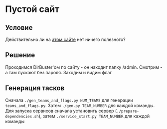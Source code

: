 # Пустой сайт
## Условие
Действительно ли на [этом сайте](http://здесь.должна/быть/ссылка) нет ничего полезного?

## Решение
Проходимся DirBuster'ом по сайту - он находит папку /admin.
Смотрим - а там пускают без пароля. Заходим и видим флаг

## Генерация тасков
Сначала `./gen_teams_and_flags.py NUM_TEAMS` для генерации `teams_and_flags.py`.
Затем `./gen.py TEAM_NUMBER` для каждой команды. Для запуска сервисов сначала
установить сервер (`./prepare-dependencies.sh`), затем `./service_start.py TEAM_NUMBER`
для каждой команды
